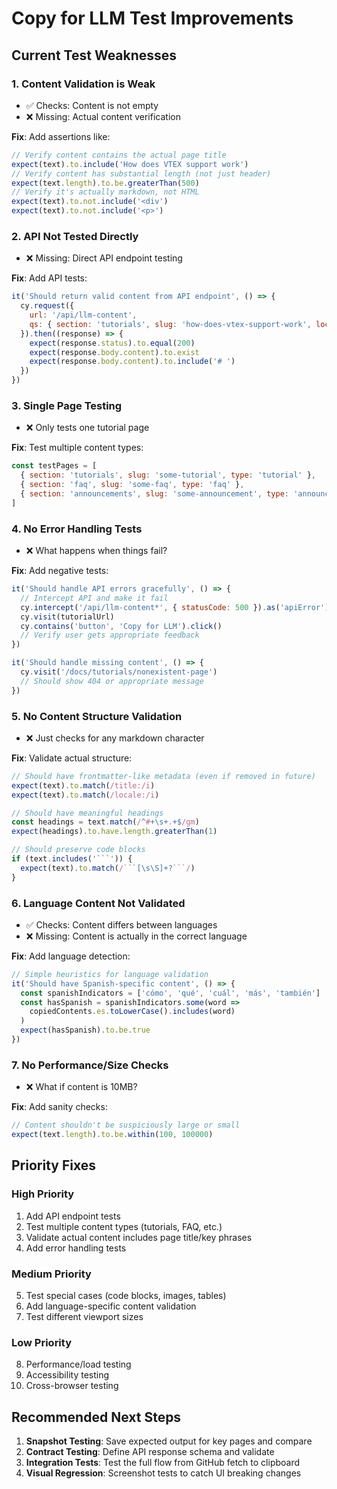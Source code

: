 # Copy for LLM Test Improvements

## Current Test Weaknesses

### 1. **Content Validation is Weak**
- ✅ Checks: Content is not empty
- ❌ Missing: Actual content verification
  
**Fix**: Add assertions like:
```javascript
// Verify content contains the actual page title
expect(text).to.include('How does VTEX support work')
// Verify content has substantial length (not just header)
expect(text.length).to.be.greaterThan(500)
// Verify it's actually markdown, not HTML
expect(text).to.not.include('<div')
expect(text).to.not.include('<p>')
```

### 2. **API Not Tested Directly**
- ❌ Missing: Direct API endpoint testing

**Fix**: Add API tests:
```javascript
it('Should return valid content from API endpoint', () => {
  cy.request({
    url: '/api/llm-content',
    qs: { section: 'tutorials', slug: 'how-does-vtex-support-work', locale: 'en' }
  }).then((response) => {
    expect(response.status).to.equal(200)
    expect(response.body.content).to.exist
    expect(response.body.content).to.include('# ')
  })
})
```

### 3. **Single Page Testing**
- ❌ Only tests one tutorial page

**Fix**: Test multiple content types:
```javascript
const testPages = [
  { section: 'tutorials', slug: 'some-tutorial', type: 'tutorial' },
  { section: 'faq', slug: 'some-faq', type: 'faq' },
  { section: 'announcements', slug: 'some-announcement', type: 'announcement' },
]
```

### 4. **No Error Handling Tests**
- ❌ What happens when things fail?

**Fix**: Add negative tests:
```javascript
it('Should handle API errors gracefully', () => {
  // Intercept API and make it fail
  cy.intercept('/api/llm-content*', { statusCode: 500 }).as('apiError')
  cy.visit(tutorialUrl)
  cy.contains('button', 'Copy for LLM').click()
  // Verify user gets appropriate feedback
})

it('Should handle missing content', () => {
  cy.visit('/docs/tutorials/nonexistent-page')
  // Should show 404 or appropriate message
})
```

### 5. **No Content Structure Validation**
- ❌ Just checks for any markdown character

**Fix**: Validate actual structure:
```javascript
// Should have frontmatter-like metadata (even if removed in future)
expect(text).to.match(/title:/i)
expect(text).to.match(/locale:/i)

// Should have meaningful headings
const headings = text.match(/^#+\s+.+$/gm)
expect(headings).to.have.length.greaterThan(1)

// Should preserve code blocks
if (text.includes('```')) {
  expect(text).to.match(/```[\s\S]+?```/)
}
```

### 6. **Language Content Not Validated**
- ✅ Checks: Content differs between languages
- ❌ Missing: Content is actually in the correct language

**Fix**: Add language detection:
```javascript
// Simple heuristics for language validation
it('Should have Spanish-specific content', () => {
  const spanishIndicators = ['cómo', 'qué', 'cuál', 'más', 'también']
  const hasSpanish = spanishIndicators.some(word => 
    copiedContents.es.toLowerCase().includes(word)
  )
  expect(hasSpanish).to.be.true
})
```

### 7. **No Performance/Size Checks**
- ❌ What if content is 10MB?

**Fix**: Add sanity checks:
```javascript
// Content shouldn't be suspiciously large or small
expect(text.length).to.be.within(100, 100000)
```

## Priority Fixes

### High Priority
1. Add API endpoint tests
2. Test multiple content types (tutorials, FAQ, etc.)
3. Validate actual content includes page title/key phrases
4. Add error handling tests

### Medium Priority  
5. Test special cases (code blocks, images, tables)
6. Add language-specific content validation
7. Test different viewport sizes

### Low Priority
8. Performance/load testing
9. Accessibility testing
10. Cross-browser testing

## Recommended Next Steps

1. **Snapshot Testing**: Save expected output for key pages and compare
2. **Contract Testing**: Define API response schema and validate
3. **Integration Tests**: Test the full flow from GitHub fetch to clipboard
4. **Visual Regression**: Screenshot tests to catch UI breaking changes
